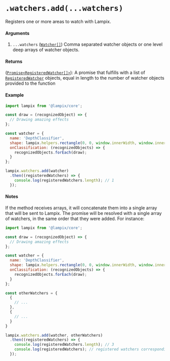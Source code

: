 # `.watchers.add(...watchers)`

Registers one or more areas to watch with Lampix.

#### Arguments

1. `...watchers` ([`Watcher[]`](./watcher.md)) Comma separated watcher objects or one level deep arrays of watcher objects.


#### Returns

([`Promise<RegisteredWatcher[]>`](./registered-watcher.md)): A promise that fulfills with a list of [`RegisteredWatcher`](./registered-watcher.md) objects, equal in length to the number of watcher objects provided to the function

#### Example

```js
import lampix from '@lampix/core';

const draw = (recognizedObject) => {
  // Drawing amazing effects
};

const watcher = {
  name: 'DepthClassifier',
  shape: lampix.helpers.rectangle(0, 0, window.innerWidth, window.innerHeight),
  onClassification: (recognizedObjects) => {
    recognizedObjects.forEach(draw);
  }
};

lampix.watchers.add(watcher)
  .then((registeredWatchers) => {
    console.log(registeredWatchers.length); // 1
  });
```

#### Notes

If the method receives arrays, it will concatenate them into a single array that will be sent to Lampix. The promise will be resolved with a single array of watchers, in the same order that they were added. For instance:

```js
import lampix from '@lampix/core';

const draw = (recognizedObject) => {
  // Drawing amazing effects
};

const watcher = {
  name: 'DepthClassifier',
  shape: lampix.helpers.rectangle(0, 0, window.innerWidth, window.innerHeight),
  onClassification: (recognizedObjects) => {
    recognizedObjects.forEach(draw);
  }
};

const otherWatchers = {
  {
    // ...
  },
  {
    // ...
  }
}

lampix.watchers.add(watcher, otherWatchers)
  .then((registeredWatchers) => {
    console.log(registeredWatchers.length); // 3
    console.log(registeredWatchers); // registered watchers corresponding to watcher, otherWatchers[0] and otherWatchers[1], in this order
  });
```
